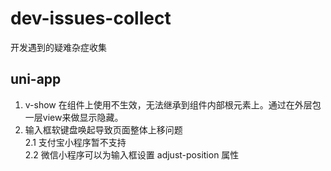 # dev-issues-collect
开发遇到的疑难杂症收集

## uni-app
 1. v-show 在组件上使用不生效，无法继承到组件内部根元素上。通过在外层包一层view来做显示隐藏。
 2. 输入框软键盘唤起导致页面整体上移问题<br/>
  2.1 支付宝小程序暂不支持<br/>
  2.2 微信小程序可以为输入框设置 adjust-position 属性
